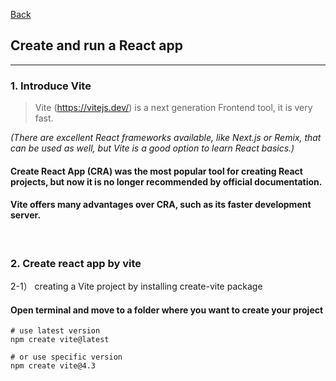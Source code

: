 [Back](README.md)

## Create and run a React app

<hr>

### 1. Introduce Vite

> Vite (https://vitejs.dev/) is a next generation Frontend tool, it is very fast.

_(There are excellent React frameworks available, like Next.js or Remix, that can be used as well, but Vite is a good option to learn React basics.)_

#### Create React App (CRA) was the most popular tool for creating React projects, but now it is no longer recommended by official documentation. 

#### Vite offers many advantages over CRA, such as its faster development server.


&nbsp;

### 2. Create react app by vite

2-1） creating a Vite project by installing create-vite package


#### Open terminal and move to a folder where you want to create your project
```shell
# use latest version
npm create vite@latest

# or use specific version
npm create vite@4.3
```


